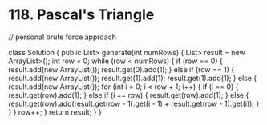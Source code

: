 # 118. Pascal's Triangle

// personal brute force approach

class Solution { public List&gt; generate\(int numRows\) { List&gt; result = new ArrayList&gt;\(\); int row = 0; while \(row &lt; numRows\) { if \(row == 0\) { result.add\(new ArrayList\(\)\); result.get\(0\).add\(1\); } else if \(row == 1\) { result.add\(new ArrayList\(\)\); result.get\(1\).add\(1\); result.get\(1\).add\(1\); } else { result.add\(new ArrayList\(\)\); for \(int i = 0; i &lt; row + 1; i++\) { if \(i == 0\) { result.get\(row\).add\(1\); } else if \(i == row\) { result.get\(row\).add\(1\); } else { result.get\(row\).add\(result.get\(row - 1\).get\(i - 1\) + result.get\(row - 1\).get\(i\)\); } } } row++; } return result; } }

